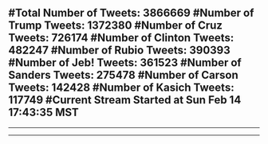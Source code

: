 #Total Number of Tweets: 3866669 
#Number of Trump Tweets: 1372380
#Number of Cruz Tweets: 726174
#Number of Clinton Tweets: 482247
#Number of Rubio Tweets: 390393
#Number of Jeb! Tweets: 361523
#Number of Sanders Tweets: 275478
#Number of Carson Tweets: 142428
#Number of Kasich Tweets: 117749
#Current Stream Started at Sun Feb 14 17:43:35 MST
---
---
---
